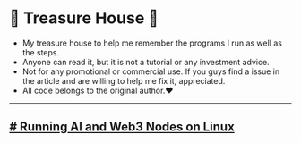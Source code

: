 # 🌟 Treasure House 🌟

* My treasure house to help me remember the programs I run as well as the steps.
* Anyone can read it, but it is not a tutorial or any investment advice. 
* Not for any promotional or commercial use. If you guys find a issue in the article and are willing to help me fix it, appreciated.
* All code belongs to the original author.❤️
---

## [# Running AI and Web3 Nodes on Linux ](https://github.com/Elemonbee/Tutorial-for-Running-node-on-Linux/tree/Node-List)

